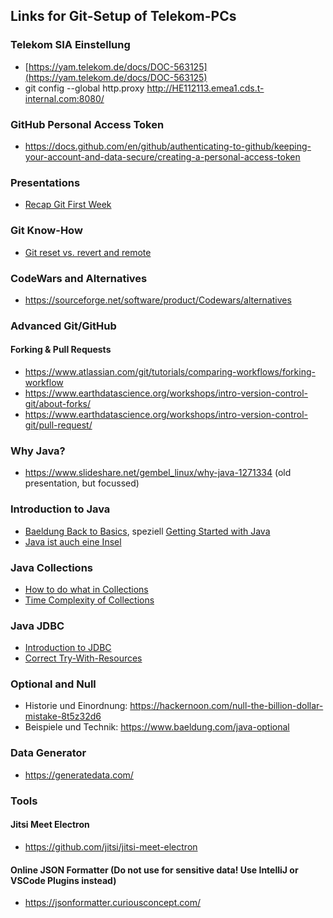 ## Links for Git-Setup of Telekom-PCs

### Telekom SIA Einstellung

* [https://yam.telekom.de/docs/DOC-563125](https://yam.telekom.de/docs/DOC-563125) 
* git config --global http.proxy  http://HE112113.emea1.cds.t-internal.com:8080/


### GitHub Personal Access Token

* https://docs.github.com/en/github/authenticating-to-github/keeping-your-account-and-data-secure/creating-a-personal-access-token

### Presentations

* [Recap Git First Week](http://slides.com/moji3000/git_presentation/fullscreen)

### Git Know-How

* [Git reset vs. revert and remote](https://www.reddit.com/r/git/comments/hsgmic/can_git_reset_ever_affect_whats_on_the_remote/fyfxmrp?utm_source=share&utm_medium=web2x&context=3)

### CodeWars and Alternatives

* https://sourceforge.net/software/product/Codewars/alternatives

### Advanced Git/GitHub

#### Forking & Pull Requests

* https://www.atlassian.com/git/tutorials/comparing-workflows/forking-workflow
* https://www.earthdatascience.org/workshops/intro-version-control-git/about-forks/
* https://www.earthdatascience.org/workshops/intro-version-control-git/pull-request/

### Why Java?

* https://www.slideshare.net/gembel_linux/why-java-1271334 (old presentation, but focussed)

### Introduction to Java

* [Baeldung Back to Basics](https://www.baeldung.com/java-tutorial), speziell [Getting Started with Java](https://www.baeldung.com/get-started-with-java-series)
* [Java ist auch eine Insel](https://openbook.rheinwerk-verlag.de/javainsel/)

### Java Collections

* [How to do what in Collections](https://www.baeldung.com/java-collections)
* [Time Complexity of Collections](https://www.baeldung.com/java-collections-complexity)

### Java JDBC

* [Introduction to JDBC](https://www.marcobehler.com/guides/jdbc)
* [Correct Try-With-Resources](https://stackoverflow.com/questions/8066501/how-should-i-use-try-with-resources-with-jdbc)

### Optional and Null

* Historie und Einordnung: https://hackernoon.com/null-the-billion-dollar-mistake-8t5z32d6
* Beispiele und Technik: https://www.baeldung.com/java-optional
 
### Data Generator

* https://generatedata.com/

### Tools

#### Jitsi Meet Electron

* https://github.com/jitsi/jitsi-meet-electron

#### Online JSON Formatter (Do not use for sensitive data! Use IntelliJ or VSCode Plugins instead)

* https://jsonformatter.curiousconcept.com/
